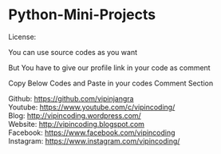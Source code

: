 # Python-Mini-Projects

License:

You can use source codes as you want

But You have to give our profile link in your code as comment

Copy Below Codes and Paste in your codes Comment Section

Github: https://github.com/vipinjangra <br>
Youtube: https://www.youtube.com/c/vipincoding/ <br>
Blog: http://vipincoding.wordpress.com/ <br>
Website: http://vipincoding.blogspot.com <br>
Facebook: https://www.facebook.com/vipincoding <br>
Instagram: https://www.instagram.com/vipincoding/ <br>
